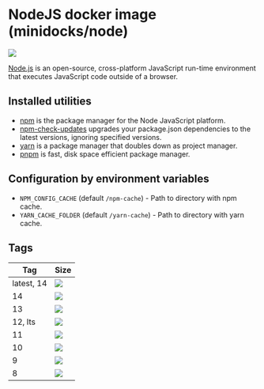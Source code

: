 NodeJS docker image (minidocks/node)
====================================

![](https://upload.wikimedia.org/wikipedia/commons/thumb/d/d9/Node.js_logo.svg/170px-Node.js_logo.svg.png)

[Node.js]() is an open-source, cross-platform JavaScript run-time environment that executes
JavaScript code outside of a browser.

Installed utilities
-------------------

- [npm](https://docs.npmjs.com/cli/npm) is the package manager for the Node JavaScript platform.
- [npm-check-updates](https://github.com/raineorshine/npm-check-updates)
  upgrades your package.json dependencies to the latest versions, ignoring specified versions.
- [yarn](https://yarnpkg.com/) is a package manager that doubles down as project manager.
- [pnpm](https://pnpm.js.org/) is fast, disk space efficient package manager.


Configuration by environment variables
--------------------------------------

- `NPM_CONFIG_CACHE` (default `/npm-cache`) - Path to directory with npm cache.
- `YARN_CACHE_FOLDER` (default `/yarn-cache`) - Path to directory with yarn cache.

Tags
----

 Tag        | Size
----------- | ----
 latest, 14 | [![](https://images.microbadger.com/badges/image/minidocks/node.svg)](https://microbadger.com/images/minidocks/node)
 14         | [![](https://images.microbadger.com/badges/image/minidocks/node:13.svg)](https://microbadger.com/images/minidocks/node:14)
 13         | [![](https://images.microbadger.com/badges/image/minidocks/node:13.svg)](https://microbadger.com/images/minidocks/node:13)
 12, lts    | [![](https://images.microbadger.com/badges/image/minidocks/node:12.svg)](https://microbadger.com/images/minidocks/node:12)
 11         | [![](https://images.microbadger.com/badges/image/minidocks/node:11.svg)](https://microbadger.com/images/minidocks/node:11)
 10         | [![](https://images.microbadger.com/badges/image/minidocks/node:10.svg)](https://microbadger.com/images/minidocks/node:10)
 9          | [![](https://images.microbadger.com/badges/image/minidocks/node:9.svg)](https://microbadger.com/images/minidocks/node:9)
 8          | [![](https://images.microbadger.com/badges/image/minidocks/node:8.svg)](https://microbadger.com/images/minidocks/node:8)
